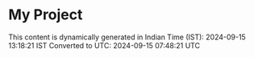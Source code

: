 # My Project

This content is dynamically generated in Indian Time (IST): 2024-09-15 13:18:21 IST
Converted to UTC: 2024-09-15 07:48:21 UTC
